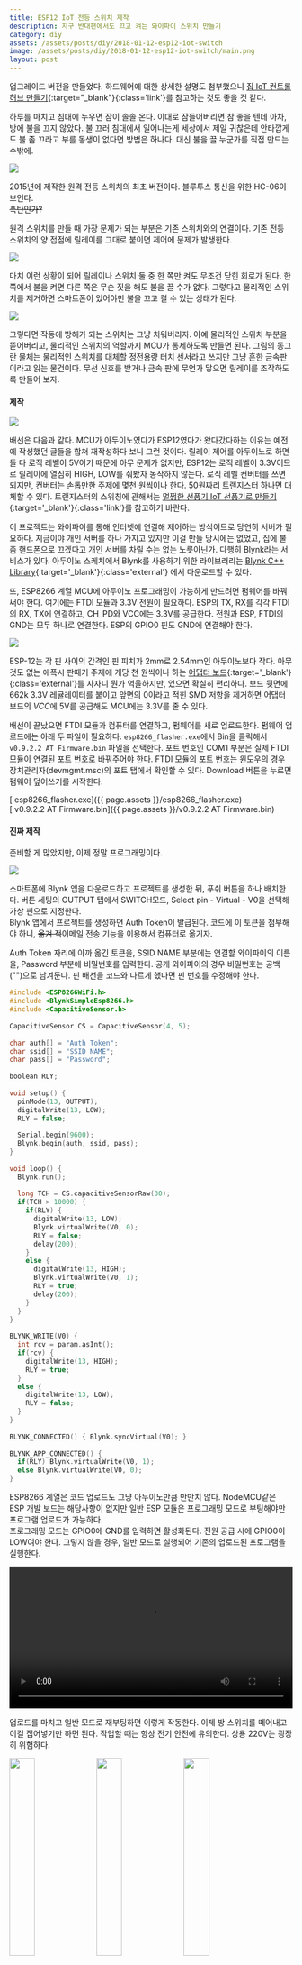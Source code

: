```yaml
---
title: ESP12 IoT 전등 스위치 제작
description: 지구 반대편에서도 끄고 켜는 와이파이 스위치 만들기
category: diy
assets: /assets/posts/diy/2018-01-12-esp12-iot-switch
image: /assets/posts/diy/2018-01-12-esp12-iot-switch/main.png
layout: post
---
```

업그레이드 버전을 만들었다. 하드웨어에 대한 상세한 설명도 첨부했으니 [집 IoT 컨트롤 허브 만들기](https://luftaquila.io/blog/diy/iot-switch-final/){:target="_blank"}{:class='link'}를 참고하는 것도 좋을 것 같다.

하루를 마치고 침대에 누우면 잠이 솔솔 온다. 이대로 잠들어버리면 참 좋을 텐데 아차, 방에 불을 끄지 않았다.  불 끄러 침대에서 일어나는게 세상에서 제일 귀찮은데 안타깝게도 불 좀 끄라고 부를 동생이 없다면 방법은 하나다. 대신 불을 끌 누군가를 직접 만드는 수밖에.

<div class='center'><img src='{{ page.assets }}/1.png'></div>

2015년에 제작한 원격 전등 스위치의 최초 버전이다. 블루투스 통신을 위한 HC-06이 보인다.  
<del>폭탄인가?</del>

원격 스위치를 만들 때 가장 문제가 되는 부분은 기존 스위치와의 연결이다. 기존 전등 스위치의 양 접점에 릴레이를 그대로 붙이면 제어에 문제가 발생한다.

<div class='center'><img src='{{ page.assets }}/2.png'></div>

마치 이런 상황이 되어 릴레이나 스위치 둘 중 한 쪽만 켜도 무조건 닫힌 회로가 된다. 한 쪽에서 불을 켜면 다른 쪽은 무슨 짓을 해도 불을 끌 수가 없다. 그렇다고 물리적인 스위치를 제거하면 스마트폰이 있어야만 불을 끄고 켤 수 있는 상태가 된다.

<div class='center'><img src='{{ page.assets }}/3.png'></div>

그렇다면 작동에 방해가 되는 스위치는 그냥 치워버리자. 아예 물리적인 스위치 부분을 뜯어버리고, 물리적인 스위치의 역할까지 MCU가 통제하도록 만들면 된다. 그림의 동그란 물체는 물리적인 스위치를 대체할 정전용량 터치 센서라고 쓰지만 그냥 흔한 금속판이라고 읽는 물건이다. 무선 신호를 받거나 금속 판에 무언가 닿으면 릴레이를 조작하도록 만들어 보자.


#### 제작
<div class='center'><img src='{{ page.assets }}/4.png'></div>

배선은 다음과 같다. MCU가 아두이노였다가 ESP12였다가 왔다갔다하는 이유는 예전에 작성했던 글들을 합쳐 재작성하다 보니 그런 것이다. 릴레이 제어를 아두이노로 하면 둘 다 로직 레벨이 5V이기 때문에 아무 문제가 없지만, ESP12는 로직 레벨이 3.3V이므로 릴레이에 열심히 HIGH, LOW를 줘봤자 동작하지 않는다. 로직 레벨 컨버터를 쓰면 되지만, 컨버터는 손톱만한 주제에 몇천 원씩이나 한다. 50원짜리 트랜지스터 하나면 대체할 수 있다. 트랜지스터의 스위칭에 관해서는 [멀쩡한 선풍기 IoT 선풍기로 만들기](https://luftaquila.io/blog/diy/arduino-turn-fan-into-iot/){:target='_blank'}{:class='link'}를 참고하기 바란다.

이 프로젝트는 와이파이를 통해 인터넷에 연결해 제어하는 방식이므로 당연히 서버가 필요하다. 지금이야 개인 서버를 하나 가지고 있지만 이걸 만들 당시에는 없었고, 집에 불 좀 핸드폰으로 끄겠다고 개인 서버를 차릴 수는 없는 노릇아닌가. 다행히 Blynk라는 서비스가 있다. 아두이노 스케치에서 Blynk를 사용하기 위한 라이브러리는 [Blynk C++ Library](https://github.com/blynkkk/blynk-library){:target='_blank'}{:class='external'} 에서 다운로드할 수 있다.

또, ESP8266 계열 MCU에 아두이노 프로그래밍이 가능하게 만드려면 펌웨어를 바꿔 써야 한다. 여기에는 FTDI 모듈과 3.3V 전원이 필요하다. ESP의 TX, RX를 각각 FTDI의 RX, TX에 연결하고, CH_PD와 VCC에는 3.3V를 공급한다. 전원과 ESP, FTDI의 GND는 모두 하나로 연결한다. ESP의 GPIO0 핀도 GND에 연결해야 한다.  

<div class='center'><img src='{{ page.assets }}/main.png'></div>

ESP-12는 각 핀 사이의 간격인 핀 피치가 2mm로 2.54mm인 아두이노보다 작다. 아무것도 없는 에폭시 판때기 주제에 개당 천 원씩이나 하는 [어댑터 보드](https://www.esp8266.com/viewtopic.php?f=13&t=6505){:target='_blank'}{:class='external'}를 사자니 뭔가 억울하지만, 있으면 확실히 편리하다. 보드 뒷면에 662k 3.3V 레귤레이터를 붙이고 앞면의 0이라고 적힌 SMD 저항을 제거하면 어댑터 보드의 <dfn>VCC</dfn>에 5V를 공급해도 MCU에는 3.3V를 줄 수 있다.

배선이 끝났으면 FTDI 모듈과 컴퓨터를 연결하고, 펌웨어를 새로 업로드한다. 펌웨어 업로드에는 아래 두 파일이 필요하다. `esp8266_flasher.exe`에서 Bin을 클릭해서 `v0.9.2.2 AT Firmware.bin` 파일을 선택한다. 포트 번호인 COM1 부분은 실제 FTDI 모듈이 연결된 포트 번호로 바꿔주어야 한다. FTDI 모듈의 포트 번호는 윈도우의 경우 장치관리자(devmgmt.msc)의 포트 탭에서 확인할 수 있다. Download 버튼을 누르면 펌웨어 덮어쓰기를 시작한다.

[<i class='fas fa-download'></i> esp8266_flasher.exe]({{ page.assets }}/esp8266_flasher.exe)  
[<i class='fas fa-download'></i> v0.9.2.2 AT Firmware.bin]({{ page.assets }}/v0.9.2.2 AT Firmware.bin)

#### 진짜 제작
준비할 게 많았지만, 이제 정말 프로그래밍이다.

<div class='center'><img src='{{ page.assets }}/5.png'></div>

스마트폰에 Blynk 앱을 다운로드하고 프로젝트를 생성한 뒤, 푸쉬 버튼을 하나 배치한다. 버튼 세팅의 OUTPUT 탭에서 SWITCH모드, Select pin - Virtual - V0을 선택해 가상 핀으로 지정한다.  
Blynk 앱에서 프로젝트를 생성하면 Auth Token이 발급된다. 코드에 이 토큰을 첨부해야 하니, <del>옮겨 적</del>이메일 전송 기능을 이용해서 컴퓨터로 옮기자.

Auth Token 자리에 아까 옮긴 토큰을, SSID NAME 부분에는 연결할 와이파이의 이름을, Password 부분에 비밀번호를 입력한다. 공개 와이파이의 경우 비밀번호는 공백("")으로 남겨둔다. 핀 배선을 코드와 다르게 했다면 핀 번호를 수정해야 한다.

``` cpp
#include <ESP8266WiFi.h>
#include <BlynkSimpleEsp8266.h>
#include <CapacitiveSensor.h>
 
CapacitiveSensor CS = CapacitiveSensor(4, 5);
 
char auth[] = "Auth Token";
char ssid[] = "SSID NAME";
char pass[] = "Password";
 
boolean RLY;
 
void setup() {
  pinMode(13, OUTPUT);
  digitalWrite(13, LOW);
  RLY = false;
 
  Serial.begin(9600);
  Blynk.begin(auth, ssid, pass);
}
 
void loop() {
  Blynk.run();
   
  long TCH = CS.capacitiveSensorRaw(30);
  if(TCH > 10000) {
    if(RLY) {
      digitalWrite(13, LOW);
      Blynk.virtualWrite(V0, 0);
      RLY = false;
      delay(200);
    }
    else {
      digitalWrite(13, HIGH);
      Blynk.virtualWrite(V0, 1);
      RLY = true;
      delay(200);
    }
  }
}
 
BLYNK_WRITE(V0) {
  int rcv = param.asInt();
  if(rcv) {
    digitalWrite(13, HIGH);
    RLY = true;
  }
  else {
    digitalWrite(13, LOW);
    RLY = false;
  }
}
 
BLYNK_CONNECTED() { Blynk.syncVirtual(V0); }
 
BLYNK_APP_CONNECTED() {
  if(RLY) Blynk.virtualWrite(V0, 1);
  else Blynk.virtualWrite(V0, 0);
}
```

ESP8266 계열은 코드 업로드도 그냥 아두이노만큼 만만치 않다. NodeMCU같은 ESP 개발 보드는 해당사항이 없지만 일반 ESP 모듈은 프로그래밍 모드로 부팅해야만 프로그램 업로드가 가능하다.  
프로그래밍 모드는 GPIO0에 GND를 입력하면 활성화된다. 전원 공급 시에 GPIO0이 LOW여야 한다. 그렇지 않을 경우, 일반 모드로 실행되어 기존의 업로드된 프로그램을 실행한다.

<div class='center'>
  <video controls style='width: 100%; height: auto'>
    <source src="{{ page.assets }}/movie.mp4" type="video/mp4">
    Sorry, your browser doesn't support embedded videos.
  </video>
</div>

업로드를 마치고 일반 모드로 재부팅하면 이렇게 작동한다. 이제 방 스위치를 떼어내고 이걸 집어넣기만 하면 된다. 작업할 때는 항상 전기 안전에 유의한다. 상용 220V는 굉장히 위험하다.
<div class='center'>
  <img src='{{ page.assets }}/6.png' style='width: 30%'>
  <img src='{{ page.assets }}/7.png' style='width: 30%'>
  <img src='{{ page.assets }}/8.png' style='width: 30%'>
</div>

잘 집어넣고 닫아준다. 어차피 스위치 안에 들어가니 패키징에는 따로 신경쓰지 않았다.

<div class='center'>
  <video controls>
    <source src="{{ page.assets }}/video.mp4" type="video/mp4">
    Sorry, your browser doesn't support embedded videos.
  </video>
</div>

작동 영상은 ESP12 버전일 때 찍어놓은게 없어서 HC-06을 이용한 블루투스 통신 버전일 때 영상을 첨부한다.


